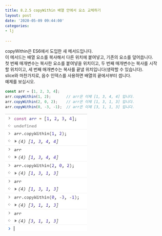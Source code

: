 ```yaml
---
title: 8.2.5 copyWithin 배열 안에서 요소 교체하기
layout: post
date: '2020-05-09 09:44:00'
categories:
- lj

---
```


copyWithin은 ES6에서 도입한 새 메서드입니다.  
이 메서드는 배열 요소를 복사해서 다른 위치에 붙여넣고, 기존의 요소를 덮어씁니다.  
첫 번째 매개변수는 복사한 요소를 붙여넣을 위치이고, 두 번째 매개변수는 복사를 시작할 위치이고, 세 번째 매개변수는 복사를 끝낼 위치입니다(생략할 수 있습니다).  
slice와 마찬가지로, 음수 인덱스를 사용하면 배열의 끝에서부터 셉니다.  
예제를 보십시오.

```javascript
const arr = [1, 2, 3, 4];
arr.copyWithin(1, 2);       // arr은 이제 [1, 3, 4, 4] 입니다.
arr.copyWithin(2, 0, 2);    // arr은 이제 [1, 3, 1, 3] 입니다.
arr.copyWithin(0, -3, -1);  // arr은 이제 [3, 1, 1, 3] 입니다.
```

![](/static/img/learningjs/image55.jpg)